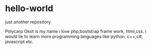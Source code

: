# hello-world
just another repository

Polycarp Okot is my name i love php,bootstrap frame work, html,css.
i would lie to learn more programming languages like python, c++,c#, javascript etc.
